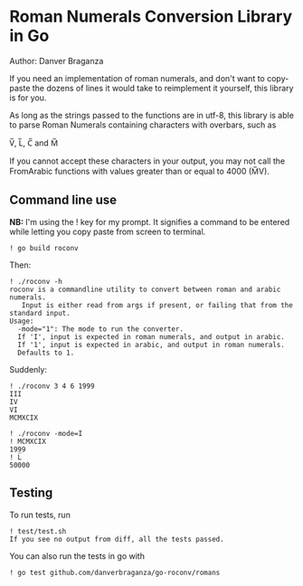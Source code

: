 Roman Numerals Conversion Library in Go
=======================================

Author: Danver Braganza

If you need an implementation of roman numerals, and don't want to
copy-paste the dozens of lines it would take to reimplement it
yourself, this library is for you.

As long as the strings passed to the functions are in utf-8, this
library is able to parse Roman Numerals containing characters with
overbars, such as

   V̅, L̅, C̅ and M̅

If you cannot accept these characters in your output, you may not call
the FromArabic functions with values greater than or equal to 4000
(M̅V).

Command line use
----------------

**NB:** I'm using the ! key for my prompt. It signifies a command to be entered while letting you copy paste from screen to terminal.

    ! go build roconv

Then:

    ! ./roconv -h
    roconv is a commandline utility to convert between roman and arabic numerals.
	   Input is either read from args if present, or failing that from the standard input.
    Usage:
      -mode="1": The mode to run the converter.
      If 'I', input is expected in roman numerals, and output in arabic.
      If '1', input is expected in arabic, and output in roman numerals.
      Defaults to 1.

Suddenly:

    ! ./roconv 3 4 6 1999
    III
    IV
    VI
    MCMXCIX

    ! ./roconv -mode=I
    ! MCMXCIX
    1999
    ! L̅
    50000

Testing
-------

To run tests, run

    ! test/test.sh
    If you see no output from diff, all the tests passed.

You can also run the tests in go with

    ! go test github.com/danverbraganza/go-roconv/romans
